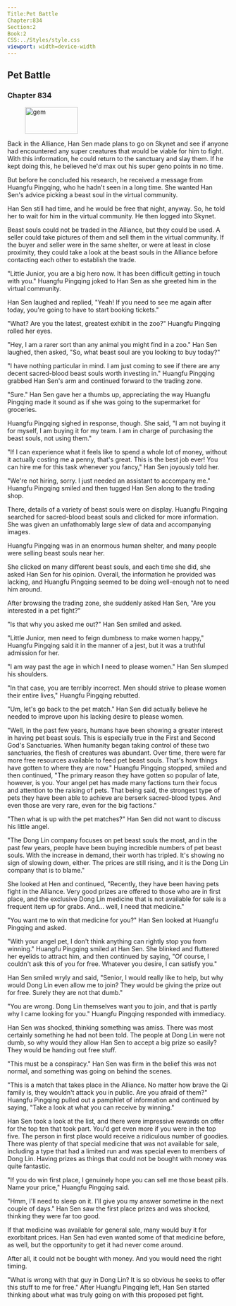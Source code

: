 ```yaml
---
Title:Pet Battle 
Chapter:834 
Section:2 
Book:2 
CSS:../Styles/style.css 
viewport: width=device-width
---
```

  
## Pet Battle
### Chapter 834
  
<figure>
	<img src="../Images/gem.gif" alt="gem" id="gem" width="120" height="60" />
</figure>
  

  
Back in the Alliance, Han Sen made plans to go on Skynet and see if anyone had encountered any super creatures that would be viable for him to fight. With this information, he could return to the sanctuary and slay them. If he kept doing this, he believed he'd max out his super geno points in no time.

But before he concluded his research, he received a message from Huangfu Pingqing, who he hadn't seen in a long time. She wanted Han Sen's advice picking a beast soul in the virtual community.

Han Sen still had time, and he would be free that night, anyway. So, he told her to wait for him in the virtual community. He then logged into Skynet.

Beast souls could not be traded in the Alliance, but they could be used. A seller could take pictures of them and sell them in the virtual community. If the buyer and seller were in the same shelter, or were at least in close proximity, they could take a look at the beast souls in the Alliance before contacting each other to establish the trade.

"Little Junior, you are a big hero now. It has been difficult getting in touch with you." Huangfu Pingqing joked to Han Sen as she greeted him in the virtual community.

Han Sen laughed and replied, "Yeah! If you need to see me again after today, you're going to have to start booking tickets."

"What? Are you the latest, greatest exhibit in the zoo?" Huangfu Pingqing rolled her eyes.

"Hey, I am a rarer sort than any animal you might find in a zoo." Han Sen laughed, then asked, "So, what beast soul are you looking to buy today?"

"I have nothing particular in mind. I am just coming to see if there are any decent sacred-blood beast souls worth investing in." Huangfu Pingqing grabbed Han Sen's arm and continued forward to the trading zone.

"Sure." Han Sen gave her a thumbs up, appreciating the way Huangfu Pingqing made it sound as if she was going to the supermarket for groceries.

Huangfu Pingqing sighed in response, though. She said, "I am not buying it for myself, I am buying it for my team. I am in charge of purchasing the beast souls, not using them."

"If I can experience what it feels like to spend a whole lot of money, without it actually costing me a penny, that's great. This is the best job ever! You can hire me for this task whenever you fancy," Han Sen joyously told her.

"We're not hiring, sorry. I just needed an assistant to accompany me." Huangfu Pingqing smiled and then tugged Han Sen along to the trading shop.

There, details of a variety of beast souls were on display. Huangfu Pingqing searched for sacred-blood beast souls and clicked for more information. She was given an unfathomably large slew of data and accompanying images.

Huangfu Pingqing was in an enormous human shelter, and many people were selling beast souls near her.

She clicked on many different beast souls, and each time she did, she asked Han Sen for his opinion. Overall, the information he provided was lacking, and Huangfu Pingqing seemed to be doing well-enough not to need him around.

After browsing the trading zone, she suddenly asked Han Sen, "Are you interested in a pet fight?"

"Is that why you asked me out?" Han Sen smiled and asked.

"Little Junior, men need to feign dumbness to make women happy," Huangfu Pingqing said it in the manner of a jest, but it was a truthful admission for her.

"I am way past the age in which I need to please women." Han Sen slumped his shoulders.

"In that case, you are terribly incorrect. Men should strive to please women their entire lives," Huangfu Pingqing rebutted.

"Um, let's go back to the pet match." Han Sen did actually believe he needed to improve upon his lacking desire to please women.

"Well, in the past few years, humans have been showing a greater interest in having pet beast souls. This is especially true in the First and Second God's Sanctuaries. When humanity began taking control of these two sanctuaries, the flesh of creatures was abundant. Over time, there were far more free resources available to feed pet beast souls. That's how things have gotten to where they are now." Huangfu Pingqing stopped, smiled and then continued, "The primary reason they have gotten so popular of late, however, is you. Your angel pet has made many factions turn their focus and attention to the raising of pets. That being said, the strongest type of pets they have been able to achieve are berserk sacred-blood types. And even those are very rare, even for the big factions."

"Then what is up with the pet matches?" Han Sen did not want to discuss his little angel.

"The Dong Lin company focuses on pet beast souls the most, and in the past few years, people have been buying incredible numbers of pet beast souls. With the increase in demand, their worth has tripled. It's showing no sign of slowing down, either. The prices are still rising, and it is the Dong Lin company that is to blame."

She looked at Hen and continued, "Recently, they have been having pets fight in the Alliance. Very good prizes are offered to those who are in first place, and the exclusive Dong Lin medicine that is not available for sale is a frequent item up for grabs. And... well, I need that medicine."

"You want me to win that medicine for you?" Han Sen looked at Huangfu Pingqing and asked.

"With your angel pet, I don't think anything can rightly stop you from winning." Huangfu Pingqing smiled at Han Sen. She blinked and fluttered her eyelids to attract him, and then continued by saying, "Of course, I couldn't ask this of you for free. Whatever you desire, I can satisfy you."

Han Sen smiled wryly and said, "Senior, I would really like to help, but why would Dong Lin even allow me to join? They would be giving the prize out for free. Surely they are not that dumb."

"You are wrong. Dong Lin themselves want you to join, and that is partly why I came looking for you." Huangfu Pingqing responded with immediacy.

Han Sen was shocked, thinking something was amiss. There was most certainly something he had not been told. The people at Dong Lin were not dumb, so why would they allow Han Sen to accept a big prize so easily? They would be handing out free stuff.

"This must be a conspiracy." Han Sen was firm in the belief this was not normal, and something was going on behind the scenes.

"This is a match that takes place in the Alliance. No matter how brave the Qi family is, they wouldn't attack you in public. Are you afraid of them?" Huangfu Pingqing pulled out a pamphlet of information and continued by saying, "Take a look at what you can receive by winning."

Han Sen took a look at the list, and there were impressive rewards on offer for the top ten that took part. You'd get even more if you were in the top five. The person in first place would receive a ridiculous number of goodies. There was plenty of that special medicine that was not available for sale, including a type that had a limited run and was special even to members of Dong Lin. Having prizes as things that could not be bought with money was quite fantastic.

"If you do win first place, I genuinely hope you can sell me those beast pills. Name your price," Huangfu Pingqing said.

"Hmm, I'll need to sleep on it. I'll give you my answer sometime in the next couple of days." Han Sen saw the first place prizes and was shocked, thinking they were far too good.

If that medicine was available for general sale, many would buy it for exorbitant prices. Han Sen had even wanted some of that medicine before, as well, but the opportunity to get it had never come around.

After all, it could not be bought with money. And you would need the right timing.

"What is wrong with that guy in Dong Lin? It is so obvious he seeks to offer this stuff to me for free." After Huangfu Pingqing left, Han Sen started thinking about what was truly going on with this proposed pet fight.